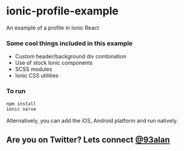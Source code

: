 # ionic-profile-example
An example of a profile in Ionic React

### Some cool things included in this example
* Custom header/background div combination
* Use of stock Ionic components
* SCSS modules
* Ionic CSS utilities

### To run

```javascript
npm install
ionic serve
```

Alternatively, you can add the iOS, Android platform and run natively.

## Are you on Twitter? Lets connect [@93alan](https://twitter.com/93alan)
